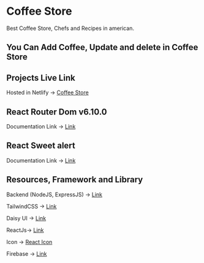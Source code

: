 # Coffee Store

Best Coffee Store, Chefs and Recipes in american.

## You Can Add Coffee, Update and delete in Coffee Store

## Projects Live Link

Hosted in Netlify -> [Coffee Store](https://fascinating-kitsune-984107.netlify.app/)

## React Router Dom v6.10.0

Documentation Link -> [Link](https://reactrouter.com/en/6.10.0/start/overview)

## React Sweet alert

Documentation Link -> [Link](https://sweetalert2.github.io/)

## Resources, Framework and Library

Backend (NodeJS, ExpressJS) -> [Link](https://expressjs.com/)

TailwindCSS -> [Link](https://tailwindcss.com/)

Daisy UI -> [Link](https://daisyui.com/)

ReactJs-> [Link](https://react.dev/)

Icon -> [React Icon](https://react-icons.github.io/react-icons/)

Firebase -> [Link](https://firebase.google.com/)
